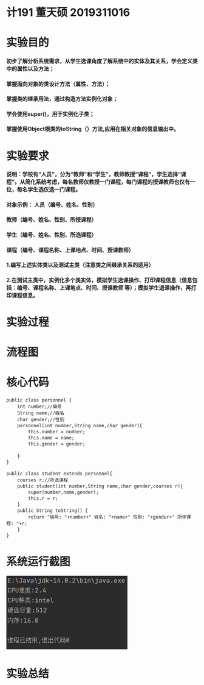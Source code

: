 # 计191 董天硕 2019311016
# 实验目的
#### 初步了解分析系统需求，从学生选课角度了解系统中的实体及其关系，学会定义类中的属性以及方法；
#### 掌握面向对象的类设计方法（属性、方法）；
#### 掌握类的继承用法，通过构造方法实例化对象；
#### 学会使用super()，用于实例化子类；
#### 掌握使用Object根类的toString（）方法,应用在相关对象的信息输出中。
# 实验要求
#### 说明：学校有“人员”，分为“教师”和“学生”，教师教授“课程”，学生选择“课程”。从简化系统考虑，每名教师仅教授一门课程，每门课程的授课教师也仅有一位，每名学生选仅选一门课程。
#### 对象示例：	人员（编号、姓名、性别）
#### 教师（编号、姓名、性别、所授课程）
#### 			学生（编号、姓名、性别、所选课程）
#### 			课程（编号、课程名称、上课地点、时间、授课教师）
#### 1.编写上述实体类以及测试主类（注意类之间继承关系的适用）
#### 2.在测试主类中，实例化多个类实体，模拟学生选课操作、打印课程信息（信息包括：编号、课程名称、上课地点、时间、授课教师 等）；模拟学生退课操作，再打印课程信息。
# 实验过程
#### 
# 流程图
# 核心代码
#### 
```
public class personnel {
    int number;//编号
    String name;//姓名
    char gender;//性别
    personnel(int number,String name,char gender){
        this.number = number;
        this.name = name;
        this.gender = gender;

    }
}
```
```
public class student extends personnel{
    courses r;//所选课程
    public student(int number,String name,char gender,courses r){
        super(number,name,gender);
        this.r = r;
    }
    public String toString() {
        return "编号: "+number+" 姓名: "+name+" 性别: "+gender+" 所学课程: "+r;
    }
}
```
# 系统运行截图
![实验结果截图](https://github.com/dongtianshuo/dongtianshuo2/blob/main/Snipaste_2020-10-06_20-32-27.png)
# 实验总结

